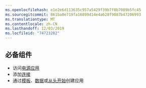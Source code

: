 ```yaml
---
ms.openlocfilehash: e1e2e6d113635c957a5429f39b7f8b7089b5fc45
ms.sourcegitcommit: 861ba8e719fa16899d14e4a628f9087b47206993
ms.translationtype: MT
ms.contentlocale: zh-CN
ms.lasthandoff: 12/03/2019
ms.locfileid: "74723282"
---
```

## <a name="prerequisites"></a>必备组件
* 访问[电源应用](https://make.powerapps.com/?utm_source=padocs&utm_medium=linkinadoc&utm_campaign=referralsfromdoc)
* 添加[连接](../maker/canvas-apps/add-manage-connections.md)
* 通过[模板](../maker/canvas-apps/get-started-test-drive.md)、[数据](../maker/canvas-apps/get-started-create-from-data.md)或[从头开始](../maker/canvas-apps/get-started-create-from-blank.md)创建应用
